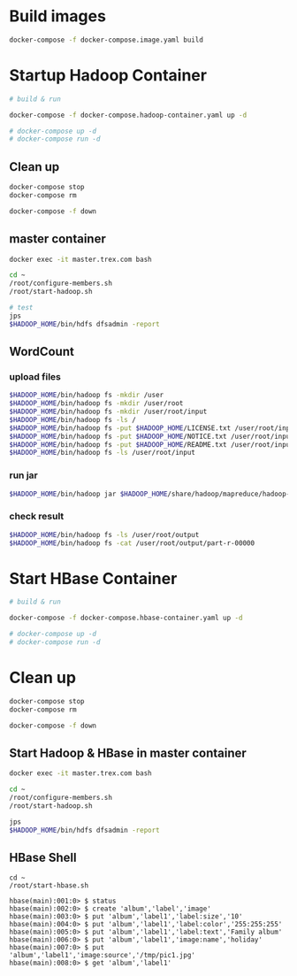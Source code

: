 
# Build images

```bash
docker-compose -f docker-compose.image.yaml build
```

# Startup Hadoop Container

```bash
# build & run

docker-compose -f docker-compose.hadoop-container.yaml up -d

# docker-compose up -d
# docker-compose run -d
```

## Clean up

```bash
docker-compose stop
docker-compose rm

docker-compose -f down
```

## master container

```bash
docker exec -it master.trex.com bash

cd ~
/root/configure-members.sh
/root/start-hadoop.sh

# test
jps
$HADOOP_HOME/bin/hdfs dfsadmin -report
```

## WordCount

### upload files

```bash
$HADOOP_HOME/bin/hadoop fs -mkdir /user
$HADOOP_HOME/bin/hadoop fs -mkdir /user/root
$HADOOP_HOME/bin/hadoop fs -mkdir /user/root/input
$HADOOP_HOME/bin/hadoop fs -ls /
$HADOOP_HOME/bin/hadoop fs -put $HADOOP_HOME/LICENSE.txt /user/root/input
$HADOOP_HOME/bin/hadoop fs -put $HADOOP_HOME/NOTICE.txt /user/root/input
$HADOOP_HOME/bin/hadoop fs -put $HADOOP_HOME/README.txt /user/root/input
$HADOOP_HOME/bin/hadoop fs -ls /user/root/input
```

### run jar

```bash
$HADOOP_HOME/bin/hadoop jar $HADOOP_HOME/share/hadoop/mapreduce/hadoop-mapreduce-examples-2.7.3.jar wordcount /user/root/input /user/root/output
```

### check result

```bash
$HADOOP_HOME/bin/hadoop fs -ls /user/root/output
$HADOOP_HOME/bin/hadoop fs -cat /user/root/output/part-r-00000
```

# Start HBase Container

```bash
# build & run

docker-compose -f docker-compose.hbase-container.yaml up -d

# docker-compose up -d
# docker-compose run -d
```

# Clean up
```bash
docker-compose stop
docker-compose rm

docker-compose -f down
```

## Start Hadoop & HBase in master container

```bash
docker exec -it master.trex.com bash

cd ~
/root/configure-members.sh
/root/start-hadoop.sh

jps
$HADOOP_HOME/bin/hdfs dfsadmin -report
```

## HBase Shell
```
cd ~
/root/start-hbase.sh
```

```
hbase(main):001:0> $ status
hbase(main):002:0> $ create 'album','label','image'
hbase(main):003:0> $ put 'album','label1','label:size','10'
hbase(main):004:0> $ put 'album','label1','label:color','255:255:255'
hbase(main):005:0> $ put 'album','label1','label:text','Family album'
hbase(main):006:0> $ put 'album','label1','image:name','holiday'
hbase(main):007:0> $ put 'album','label1','image:source','/tmp/pic1.jpg'
hbase(main):008:0> $ get 'album','label1'
```



